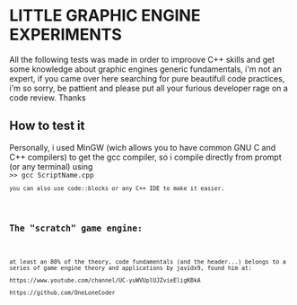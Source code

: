 <div>

<h1 aling="center">LITTLE GRAPHIC ENGINE EXPERIMENTS</h1>
<p>
All the following tests was made in order to improove C++ skills 
and get some knowledge about graphic engines generic fundamentals, 
i'm not an expert, if you came over here searching for pure beautifull 
code practices, i'm so sorry, be pattient and please put all your furious
developer rage on a code review. Thanks
</p>

<h2>How to test it</h2>
<p>
Personally, i used MinGW (wich allows you to have common GNU C and C++ compilers)
to get the gcc compiler, so i compile directly from prompt (or any terminal) using<br>
<code>>> gcc ScriptName.cpp<code><br>
you can also use code::blocks or any C++ IDE to make it easier.
</p>

<h2>The "scratch" game engine:</h2>
<p>
at least an 80% of the theory, code fundamentals (and the header...) belongs to a series of game engine theory and applications by javidx9, found him at:<br>
https://www.youtube.com/channel/UC-yuWVUplUJZvieEligKBkA <br>
https://github.com/OneLoneCoder
</p>


</div>
